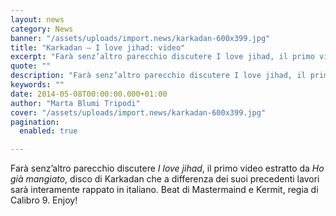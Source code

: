 ```yaml
---
layout: news
category: News
banner: "/assets/uploads/import.news/karkadan-600x399.jpg"
title: "Karkadan – I love jihad: video"
excerpt: "Farà senz’altro parecchio discutere I love jihad, il primo video estratto da Ho già mangiato, disco di Karkadan che a differenza dei suoi precedenti lavori sarà interamente rappato in italiano. Beat di Mastermaind e Kermit, regia di Calibro 9. Enjoy!"
quote: ""
description: "Farà senz’altro parecchio discutere I love jihad, il primo video estratto da Ho già mangiato, disco di Karkadan che a differenza dei suoi precedenti lavori sarà interamente rappato in italiano. Beat di Mastermaind e Kermit, regia di Calibro 9. Enjoy!"
keywords: ""
date: 2014-05-08T00:00:00.000+01:00
author: "Marta Blumi Tripodi"
cover: "/assets/uploads/import.news/karkadan-600x399.jpg"
pagination:
  enabled: true

---
```


[](https://hotmc.com/wp-content/uploads/2012/09/karkadan.jpg)

Farà senz’altro parecchio discutere _I love jihad_, il primo video estratto da _Ho già mangiato_, disco di Karkadan che a differenza dei suoi precedenti lavori sarà interamente rappato in italiano. Beat di Mastermaind e Kermit, regia di Calibro 9\. Enjoy!